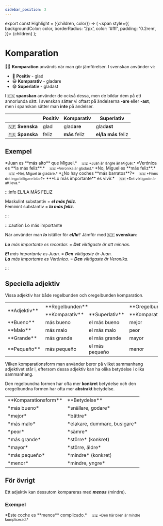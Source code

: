 ```yaml
---
sidebar_position: 2
---
```


export const Highlight = ({children, color}) => (
  <span
    style={{
      backgroundColor: color,
      borderRadius: '2px',
      color: '#fff',
      padding: '0.2rem',
    }}>
    {children}
  </span>
);

# <Highlight color="var(--highlight)">Komparation</Highlight>

👨‍⚖️ **Komparation** används när man gör jämförelser. I svenskan använder vi:

- 🙂 **Positiv** - glad
- 😀 **Komparativ** - gladare
- 😁 **Superlativ** - gladast

I 🇪🇸 **spanskan** använder de också dessa, men de bildar dem på ett annorlunda sätt. I svenskan sätter vi oftast på ändelserna **-are** eller **-ast**, men i spanskan sätter man **inte** på ändelser.

|                  | Positiv | Komparativ  | Superlativ |
| ---------------- | ------- | ----------- | ---------- |
| 🇸🇪 **Svenska**   | glad    | glad**are**      | glad**ast**   |
| 🇪🇸 **Spanska**   | feliz   | **más** feliz    | **el/la más** feliz |

## <Highlight color="#ff4802">Exempel</Highlight>

<div class="custom-quote">  
*Juan es **más alto** que Miguel.*   
&nbsp;&nbsp;&nbsp;<small>🇸🇪 *Juan är längre än Miguel.*</small>    
*Verónica es **la más feliz**.*   
&nbsp;&nbsp;&nbsp;<small>🇸🇪 *Veronika är gladast.*</small>      
*No, Miguel es **más feliz**.*    
&nbsp;&nbsp;&nbsp;<small>🇸🇪 *Nej, Miguel är gladare.*</small>   
*¿No hay coches **más barratos**?*    
&nbsp;&nbsp;&nbsp;<small>🇸🇪 *Finns det inga billigare bilar?*</small>    
***Lo más importante** es vivir.*    
&nbsp;&nbsp;&nbsp;<small>🇸🇪 *Det viktigaste är att leva.*</small> 
</div>

:::info EL/LA MÁS FELIZ

Maskulint substantiv = ***el más feliz***.     
Feminint substantiv = ***la más feliz***.

:::

:::caution Lo más importante

När använder man ***lo*** iställer för ***el/la***? Jämför med 🇸🇪 **svenskan**:

***Lo** más importante es recordar.* = ***Det** viktigaste är att minnas.*   

***El** más importante es Juan.* = ***Den** viktigaste är Juan.*     
***La** más importante es Verónica.* = ***Den** viktigaste är Veronika.*

:::

## <Highlight color="#ff4802">Speciella adjektiv</Highlight>

Vissa adjektiv har både regelbunden och oregelbunden komparation.

<table>
  <tbody>
    <tr>
      <td rowspan="2">**Adjektiv**</td>
      <td colspan="2"> **Regelbunden**</td>
      <td colspan="2"> **Oregelbunden**</td>
    </tr>
    <tr>
      <td>**Komparativ**</td>
      <td>**Superlativ**</td>
      <td>**Komparativ**</td>
      <td>**Superlativ**</td>
    </tr>
    <tr>
      <td>**Bueno**</td>
      <td>más bueno</td>
      <td>el más bueno</td>
      <td>mejor</td>
      <td>el mejor</td>
    </tr>
    <tr>
      <td>**Malo**</td>
      <td>más malo</td>
      <td>el más malo</td>
      <td>peor</td>
      <td>el peor</td>
    </tr>
    <tr>
      <td>**Grande**</td>
      <td>más grande</td>
      <td>el más grande</td>
      <td>mayor</td>
      <td>el mayor</td>
    </tr>
    <tr>
      <td>**Pequeño**</td>
      <td>más pequeño</td>
      <td>el más pequeño</td>
      <td>menor</td>
      <td>el menor</td>
    </tr>
  </tbody>
</table>

Vilken komparationsform man använder beror på vilket sammanhang adjektivet står i, eftersom dessa adjektiv kan ha olika betydelse i olika sammanhang.

Den regelbundna formen har ofta mer **konkret** betydelse och den oregelbundna formen har ofta mer **abstrakt** betydelse. 

<table>
  <tbody>
    <tr>
      <td>**Komparationsform**</td>
      <td> **Betydelse**</td>
    </tr>
    <tr>
      <td>*más bueno*</td>
      <td>*snällare, godare*</td>
    </tr>
    <tr>
      <td>*mejor*</td>
      <td>*bättre*</td>
    </tr>
      <tr>
      <td>*más malo*</td>
      <td>*elakare, dummare, busigare*</td>
    </tr>
    <tr>
      <td>*peor*</td>
      <td>*sämre*</td>
    </tr>
    <tr>
      <td>*más grande*</td>
      <td>*större* (konkret)</td>
    </tr>
    <tr>
      <td>*mayor*</td>
      <td>*större, äldre*</td>
    </tr>
    <tr>
      <td>*más pequeño*</td>
      <td>*mindre* (konkret)</td>
    </tr>
    <tr>
      <td>*menor*</td>
      <td>*mindre, yngre*</td>
    </tr>
  </tbody>
</table>

## <Highlight color="#ff4802">För övrigt</Highlight>

Ett adjektiv kan dessutom kompareras med ***menos*** (mindre).

### <Highlight color="#ff4802">Exempel</Highlight>

<div class="custom-quote">  
*Este coche es **menos** complicado.*   
&nbsp;&nbsp;&nbsp;<small>🇸🇪 *Den här bilen är mindre komplicerad.*</small>    
</div>

